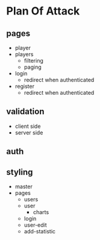 # Plan Of Attack

## pages
- player
- players
    - filtering
    - paging
- login
    - redirect when authenticated
- register
    - redirect when authenticated

## validation
- client side
- server side

## auth

## styling
- master
- pages
    - users
    - user
        - charts
    - login
    - user-edit
    - add-statistic
